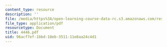 ```yaml
---
content_type: resource
description: ''
file: /media/https%3A/open-learning-course-data-rc.s3.amazonaws.com/res-12-000-evolution-of-physical-oceanography-spring-2007/96acf7ef1bbd18eb351111e8aa24c4d1_4446.pdf
file_type: application/pdf
resourcetype: Document
title: 4446.pdf
uid: 96acf7ef-1bbd-18eb-3511-11e8aa24c4d1
---
```

